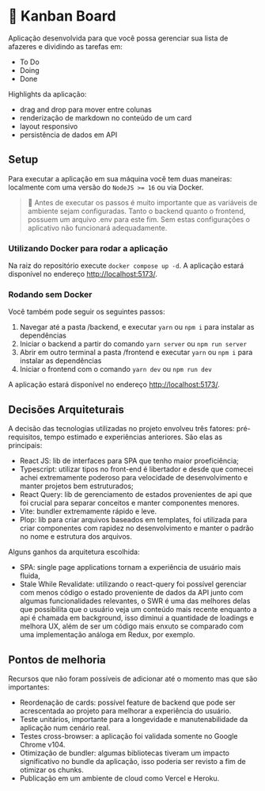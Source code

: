 # 📕 Kanban Board

Aplicação desenvolvida para que você possa gerenciar sua lista de afazeres e dividindo as tarefas em:

- To Do
- Doing
- Done

Highlights da aplicação:

- drag and drop para mover entre colunas
- renderização de markdown no conteúdo de um card
- layout responsivo
- persistência de dados em API

## Setup

Para executar a aplicação em sua máquina você tem duas maneiras: localmente com uma versão do `NodeJS >= 16` ou via Docker.

<blockquote>
🚧 Antes de executar os passos é muito importante que as variáveis de ambiente sejam configuradas. Tanto o backend quanto o frontend, possuem um arquivo .env para este fim. Sem estas configurações o aplicativo não funcionará adequadamente.
</blockquote>

### Utilizando Docker para rodar a aplicação

Na raiz do repositório execute `docker compose up -d`. A aplicação estará disponível no endereço [http://localhost:5173/](http://localhost:5173/).

### Rodando sem Docker

Você também pode seguir os seguintes passos:

1. Navegar até a pasta /backend, e executar `yarn` ou `npm i` para instalar as dependências
2. Iniciar o backend a partir do comando `yarn server` ou `npm run server`
3. Abrir em outro terminal a pasta /frontend e executar `yarn` ou `npm i` para instalar as dependências
4. Iniciar o frontend com o comando `yarn dev` ou `npm run dev`

A aplicação estará disponível no endereço [http://localhost:5173/](http://localhost:5173/).

## Decisões Arquiteturais

A decisão das tecnologias utilizadas no projeto envolveu três fatores: pré-requisitos, tempo estimado e experiências anteriores. São elas as principais:

- React JS: lib de interfaces para SPA que tenho maior proeficiência;
- Typescript: utilizar tipos no front-end é libertador e desde que comecei achei extremamente poderoso para velocidade de desenvolvimento e manter projetos bem estruturados;
- React Query: lib de gerenciamento de estados provenientes de api que foi crucial para separar conceitos e manter componentes menores.
- Vite: bundler extremamente rápido e leve.
- Plop: lib para criar arquivos baseados em templates, foi utilizada para criar componentes com rapidez no desenvolvimento e manter o padrão no nome e estrutura dos arquivos.

Alguns ganhos da arquitetura escolhida:

- SPA: single page applications tornam a experiência de usuário mais fluida,
- Stale While Revalidate: utilizando o react-query foi possível gerenciar com menos código o estado proveniente de dados da API junto com algumas funcionalidades relevantes, o SWR é uma das melhores delas que possibilita que o usuário veja um conteúdo mais recente enquanto a api é chamada em background, isso diminui a quantidade de loadings e melhora UX, além de ser um código mais enxuto se comparado com uma implementação análoga em Redux, por exemplo.

## Pontos de melhoria

Recursos que não foram possíveis de adicionar até o momento mas que são importantes:

- Reordenação de cards: possível feature de backend que pode ser acrescentada ao projeto para melhorar a experiência do usuário.
- Teste unitários, importante para a longevidade e manutenabilidade da aplicação num cenário real.
- Testes cross-browser: a aplicação foi validada somente no Google Chrome v104.
- Otimização de bundler: algumas bibliotecas tiveram um impacto significativo no bundle da aplicação, isso poderia ser revisto a fim de otimizar os chunks.
- Publicação em um ambiente de cloud como Vercel e Heroku.
